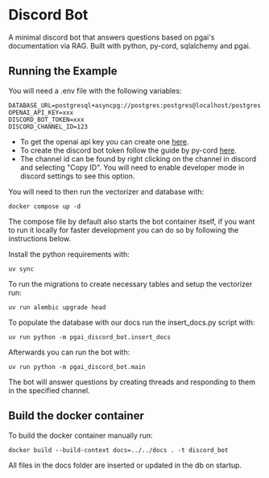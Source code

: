 # Discord Bot

A minimal discord bot that answers questions based on pgai's documentation via RAG.
Built with python, py-cord, sqlalchemy and pgai.

## Running the Example

You will need a .env file with the following variables:

```shell
DATABASE_URL=postgresql+asyncpg://postgres:postgres@localhost/postgres
OPENAI_API_KEY=xxx
DISCORD_BOT_TOKEN=xxx
DISCORD_CHANNEL_ID=123
```

- To get the openai api key you can create one [here](https://platform.openai.com/api-keys).
- To create the discord bot token follow the guide by py-cord [here](https://docs.pycord.dev/en/stable/discord.html#discord-intro).
- The channel id can be found by right clicking on the channel in discord and selecting "Copy ID". You will need to enable developer mode in discord settings to see this option.

You will need to then run the vectorizer and database with:
```
docker compose up -d
```

The compose file by default also starts the bot container itself, if you want to run it locally for faster development you can do so by following the instructions below.

Install the python requirements with:
```shell
uv sync
```

To run the migrations to create necessary tables and setup the vectorizer run:
```shell
uv run alembic upgrade head
```

To populate the database with our docs run the insert_docs.py script with:
```shell
uv run python -m pgai_discord_bot.insert_docs
```

Afterwards you can run the bot with:

```shell
uv run python -m pgai_discord_bot.main
```

The bot will answer questions by creating threads and responding to them in the specified channel.

## Build the docker container
To build the docker container manually run:
```shell
docker build --build-context docs=../../docs . -t discord_bot
```

All files in the docs folder are inserted or updated in the db on startup.
